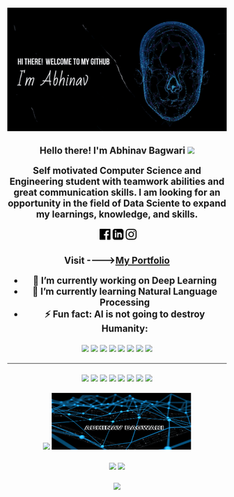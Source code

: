 
<p align="center">
 <img   src="https://github.com/abhinav-bagwari/abhinav-bagwari/blob/main/git.gif">
</p>
<h2 align="center">Hello there! I'm Abhinav Bagwari <img src ="https://raw.githubusercontent.com/MartinHeinz/MartinHeinz/master/wave.gif" width = "30px" </h2>

<p align="center">Self motivated Computer Science and  Engineering student with teamwork abilities and great communication skills. I am looking for an opportunity in the field of Data Sciente to expand my learnings, knowledge, and skills. 
</p>

<p align="center"> <a href="https://www.facebook.com/abhinav.bagwari/"><img src="https://github.com/abhinav-bagwari/abhinav-bagwari/blob/main/facebook.png" height=25></a> 
<a href="https://www.linkedin.com/in/abhinavbagwari/"><img src="https://github.com/abhinav-bagwari/abhinav-bagwari/blob/main/linkedin.png" height=25></a> 
<a href="https://www.instagram.com/abhinavbagwari/"><img src="https://github.com/abhinav-bagwari/abhinav-bagwari/blob/main/instagram.png" height=25></a> 
</p>
<h2 align="center">Visit ----><a href = "https://abhinav-bagwari.github.io/port-folio/">My Portfolio</a>

- 🔭 I’m currently working on Deep Learning
- 🌱 I’m currently learning Natural Language Processing
- ⚡ Fun fact: AI is not going to destroy Humanity:
 

<p align="center">
<img src="https://img.shields.io/badge/Web-brown">
<img src="https://img.shields.io/badge/MySql-red"> 
<img src="https://img.shields.io/badge/Data Analytics-blue"> 
<img src="https://img.shields.io/badge/Machine Learning-green"> <img src="https://img.shields.io/badge/Deep Learning-red"> 
<img src="https://img.shields.io/badge/Computer Vision-magenta"> <img src="https://img.shields.io/badge/Natural Language Processing-yellow"> 
<img src="https://img.shields.io/badge/Data Structure and Algorithms-brown">
</p>
<hr>
<p align="center">
<img src="https://img.shields.io/badge/TensorFlow%20-%23FF6F00.svg?&style=for-the-badge&logo=TensorFlow&logoColor=white" /> 
<img src="https://img.shields.io/badge/Keras%20-%23D00000.svg?&style=for-the-badge&logo=Keras&logoColor=white"/> 
<img src="https://img.shields.io/badge/html5%20-%23E34F26.svg?&style=for-the-badge&logo=html5&logoColor=white"/> 
<img src="https://img.shields.io/badge/css3%20-%231572B6.svg?&style=for-the-badge&logo=css3&logoColor=white"/> 
<img src="https://img.shields.io/badge/python%20-%2314354C.svg?&style=for-the-badge&logo=python&logoColor=white"/> 
<img src="https://img.shields.io/badge/c++%20-%2300599C.svg?&style=for-the-badge&logo=c%2B%2B&ogoColor=white"/> 
<img src="https://img.shields.io/badge/git%20-%23F05033.svg?&style=for-the-badge&logo=git&logoColor=white"/> 
<img src="https://img.shields.io/badge/github%20-%23121011.svg?&style=for-the-badge&logo=github&logoColor=white"/>
</p>


<p align="center">
  <img src="https://github-readme-stats.vercel.app/api?username=abhinav-bagwari&&show_icons=true&title_color=ffffff&icon_color=bb2acf&text_color=daf7dc&bg_color=151515" width="320" />
  <img src="https://github.com/abhinav-bagwari/abhinav-bagwari/blob/main/name.gif" height="130", width="320" /> 
</p>


<p align="center">
  <img src="https://github-readme-stats.vercel.app/api/top-langs?username=randrita&show_icons=true&theme=dark&title_color=ab06b7&locale=en&layout=compact" width="318" />
  <img src="https://github-readme-streak-stats.herokuapp.com/?user=abhinav-bagwari&theme=radical&hide_border=true" width="320" /> 
</p>


<p align="center">
 <img src="https://activity-graph.herokuapp.com/graph?username=abhinav-bagwari&bg_color=0d0c0d&color=e137d6&line=5daddf&point=99eb1e&area=false&hide_border=true">
</p>



